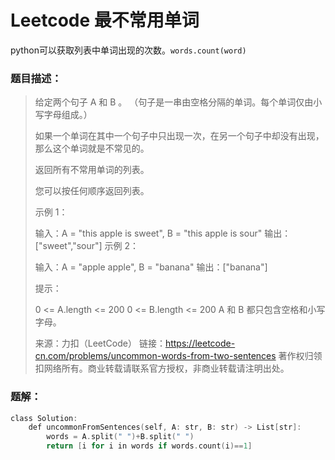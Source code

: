 # Leetcode 最不常用单词


 python可以获取列表中单词出现的次数。`words.count(word)`

<!--more-->

### 题目描述：

> 给定两个句子 A 和 B 。 （句子是一串由空格分隔的单词。每个单词仅由小写字母组成。）
>
> 如果一个单词在其中一个句子中只出现一次，在另一个句子中却没有出现，那么这个单词就是不常见的。
>
> 返回所有不常用单词的列表。
>
> 您可以按任何顺序返回列表。
>
>  
>
> 示例 1：
>
> 输入：A = "this apple is sweet", B = "this apple is sour"
> 输出：["sweet","sour"]
> 示例 2：
>
> 输入：A = "apple apple", B = "banana"
> 输出：["banana"]
>
>
> 提示：
>
> 0 <= A.length <= 200
> 0 <= B.length <= 200
> A 和 B 都只包含空格和小写字母。
>
> 来源：力扣（LeetCode）
> 链接：https://leetcode-cn.com/problems/uncommon-words-from-two-sentences
> 著作权归领扣网络所有。商业转载请联系官方授权，非商业转载请注明出处。

### 题解：

```go
class Solution:
    def uncommonFromSentences(self, A: str, B: str) -> List[str]:
        words = A.split(" ")+B.split(" ")
        return [i for i in words if words.count(i)==1]
```

